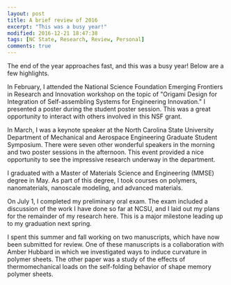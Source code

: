 ```yaml
---
layout: post
title: A brief review of 2016
excerpt: "This was a busy year!"
modified: 2016-12-21 18:47:38
tags: [NC State, Research, Review, Personal]
comments: true
---
```


The end of the year approaches fast, and this was a busy year! Below are a few highlights.

In February, I attended the National Science Foundation Emerging Frontiers in Research and Innovation workshop on the topic of "Origami Design for Integration of Self-assembling Systems for Engineering Innovation." I presented a poster during the student poster session. This was a great opportunity to interact with others involved in this NSF grant.

In March, I was a keynote speaker at the North Carolina State University Department of Mechanical and Aerospace Engineering Graduate Student Symposium. There were seven other wonderful speakers in the morning and two  poster sessions in the afternoon. This event provided a nice opportunity to see the impressive research underway in the department.

I graduated with a Master of Materials Science and Engineering (MMSE) degree in May. As part of this degree, I took courses on polymers, nanomaterials, nanoscale modeling, and advanced materials.

On July 1, I completed my preliminary oral exam. The exam included a discussion of the work I have done so far at NCSU, and I laid out my plans for the remainder of my research here. This is a major milestone leading up to my graduation next spring.

I spent this summer and fall working on two manuscripts, which have now been submitted for review. One of these manuscripts is a collaboration with Amber Hubbard in which we investigated ways to induce curvature in polymer sheets. The other paper was a study of the effects of thermomechanical loads on the self-folding behavior of shape memory polymer sheets.
